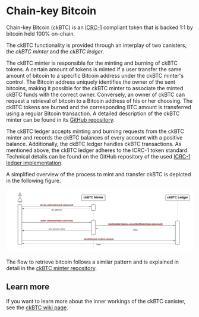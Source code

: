 # Chain-key Bitcoin

Chain-key Bitcoin (ckBTC) is an [ICRC-1](https://github.com/dfinity/ICRC-1/blob/aa82e52aaa74cc7c5f6a141e30b708bf42ede1e3/standards/ICRC-1/README.md) compliant token that
is backed 1:1 by bitcoin held 100% on-chain.

The ckBTC functionality is provided through an interplay of two canisters,
the _ckBTC minter_ and the _ckBTC ledger_.

The ckBTC minter is responsible for the minting and burning of ckBTC tokens.
A certain amount of tokens is minted if a user transfer the same amount of bitcoin to a
specific Bitcoin address under the ckBTC minter's control. The Bitcoin address uniquely
identifies the owner of the sent bitcoins, making it possible for the ckBTC minter to
associate the minted ckBTC funds with the correct owner.
Conversely, an owner of ckBTC can request a retrieval of bitcoin to a Bitcoin address of his or
her choosing.
The ckBTC tokens are burned and the corresponding BTC amount is transferred using a regular
Bitcoin transaction.
A detailed description of the ckBTC minter can be found in its [GitHub repository](https://github.com/dfinity/ic/tree/master/rs/bitcoin/ckbtc/minter).

The ckBTC ledger accepts minting and burning requests from the ckBTC minter and records
the ckBTC balances of every account with a positive balance.
Additionally, the ckBTC ledger handles ckBTC transactions.
As mentioned above, the ckBTC ledger adheres to the ICRC-1 token standard.
Technical details can be found on the GitHub repository of the used
[ICRC-1 ledger implementation](https://github.com/dfinity/ic/tree/master/rs/rosetta-api/icrc1).

A simplified overview of the process to mint and transfer ckBTC is depicted in the following figure.

![ckBTC overview](../../../samples/_attachments/ckbtc-overview.png)

The flow to retrieve bitcoin follows a similar pattern and is explained in detail
in the [ckBTC minter repository](https://github.com/dfinity/ic/tree/master/rs/bitcoin/ckbtc/minter).

## Learn more

If you want to learn more about the inner workings of the ckBTC canister, see the
[ckBTC wiki page](https://wiki.internetcomputer.org/wiki/Chain-key_Bitcoin).

